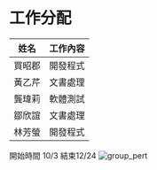 # 工作分配
| 姓名 | 工作內容 |
| :-: | :-: |
| 買昭郡 | 開發程式 |
| 黃乙芹 | 文書處理 |
| 龔瑋莉 | 軟體測試 |
| 鄒欣誼 | 文書處理 |
| 林芳螢 | 開發程式 |

開始時間 10/3 結束12/24
![group_pert](group_pert.PNG)
